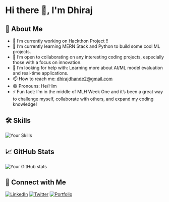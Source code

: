 # Hi there 👋, I'm Dhiraj

## 🚀 About Me
- 🔭 I’m currently working on Hackthon Project !!
- 🌱 I’m currently learning MERN Stack and Python to build some cool ML projects.
- 👯 I’m open to collaborating on any interesting coding projects, especially those with a focus on innovation.
- 🤔 I’m looking for help with: Learning more about AI/ML model evaluation and real-time applications.
- 📫 How to reach me: dhirajdhande2@gmail.com
- 😄 Pronouns: He/Him
- ⚡ Fun fact: I’m in the middle of MLH Week One and it’s been a great way to challenge myself, collaborate with others, and expand my coding knowledge!

## 🛠️ Skills
![Your Skills](https://skillicons.dev/icons?i=html,css,js,node,express,bootstrap,git,github)

## 📈 GitHub Stats
![Your GitHub stats](https://github-readme-stats.vercel.app/api?username=dhirajdhande19&show_icons=true&theme=radical)

## 🔗 Connect with Me
[![LinkedIn](https://img.shields.io/badge/LinkedIn-DhirajDhande-blue)](https://www.linkedin.com/in/dhiraj-dhande-1a7262237/)
[![Twitter](https://img.shields.io/badge/Twitter-@DhirajDhande8-blue)](https://x.com/DhirajDhande8)
[![Portfolio](https://img.shields.io/badge/Portfolio-YourPortfolio-blue)](https://yourportfolio.com)
